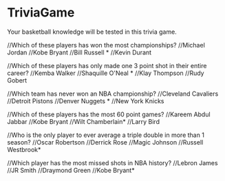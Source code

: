 # TriviaGame

Your basketball knowledge will be tested in this trivia game.



//Which of these players has won the most championships?
    //Michael Jordan
    //Kobe Bryant
    //Bill Russell *
    //Kevin Durant

//Which of these players has only made one 3 point shot in their entire career?
    //Kemba Walker
    //Shaquille O'Neal *
    //Klay Thompson
    //Rudy Gobert

//Which team has never won an NBA championship?
    //Cleveland Cavaliers
    //Detroit Pistons
    //Denver Nuggets *
    //New York Knicks

//Which of these players has the most 60 point games?
    //Kareem Abdul Jabbar
    //Kobe Bryant
    //Wilt Chamberlain*
    //Larry Bird

//Who is the only player to ever average a triple double in more than 1 season?
    //Oscar Robertson
    //Derrick Rose
    //Magic Johnson
    //Russell Westbrook*

//Which player has the most missed shots in NBA history?
    //Lebron James
    //JR Smith
    //Draymond Green
    //Kobe Bryant*